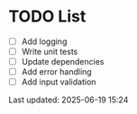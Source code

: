 # TODO List

- [ ] Add logging
- [ ] Write unit tests
- [ ] Update dependencies
- [ ] Add error handling
- [ ] Add input validation

Last updated: 2025-06-19 15:24
